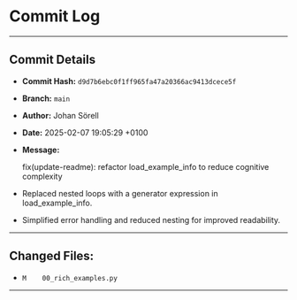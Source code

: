 # Commit Log

---

## Commit Details

- **Commit Hash:**   `d9d7b6ebc0f1ff965fa47a20366ac9413dcece5f`
- **Branch:**        `main`
- **Author:**        Johan Sörell
- **Date:**          2025-02-07 19:05:29 +0100
- **Message:**

  fix(update-readme): refactor load_example_info to reduce cognitive complexity

- Replaced nested loops with a generator expression in load_example_info.
- Simplified error handling and reduced nesting for improved readability.

---

## Changed Files:

- `M	00_rich_examples.py`

---
